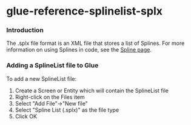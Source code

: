 # glue-reference-splinelist-splx

### Introduction

The .splx file format is an XML file that stores a list of Splines. For more information on using Splines in code, see the [Spline page](../../../../frb/docs/index.php).

### Adding a SplineList file to Glue

To add a new SplineList file:

1. Create a Screen or Entity which will contain the SplineList file
2. Right-click on the Files item
3. Select "Add File"->"New file"
4. Select "Spline List (.splx)" as the file type
5. Click OK
